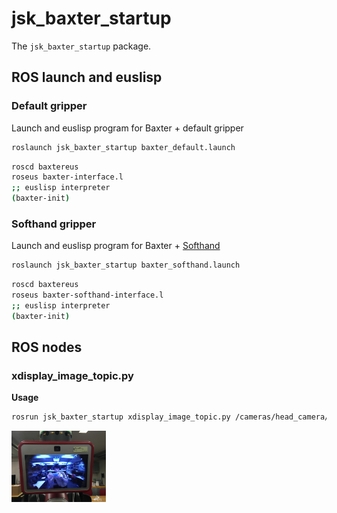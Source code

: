 # jsk\_baxter\_startup

The `jsk_baxter_startup` package.

## ROS launch and euslisp

### Default gripper

Launch and euslisp program for Baxter + default gripper

```bash
roslaunch jsk_baxter_startup baxter_default.launch
```

```bash
roscd baxtereus
roseus baxter-interface.l
;; euslisp interpreter
(baxter-init)
```

### Softhand gripper

Launch and euslisp program for Baxter + [Softhand](https://ieeexplore.ieee.org/document/8968011)

```bash
roslaunch jsk_baxter_startup baxter_softhand.launch
```

```bash
roscd baxtereus
roseus baxter-softhand-interface.l
;; euslisp interpreter
(baxter-init)
```

## ROS nodes

### xdisplay\_image\_topic.py

**Usage**

```bash
rosrun jsk_baxter_startup xdisplay_image_topic.py /cameras/head_camera/image
```

<img src="images/xdisplay_image_topic.jpg" width="30%" />
